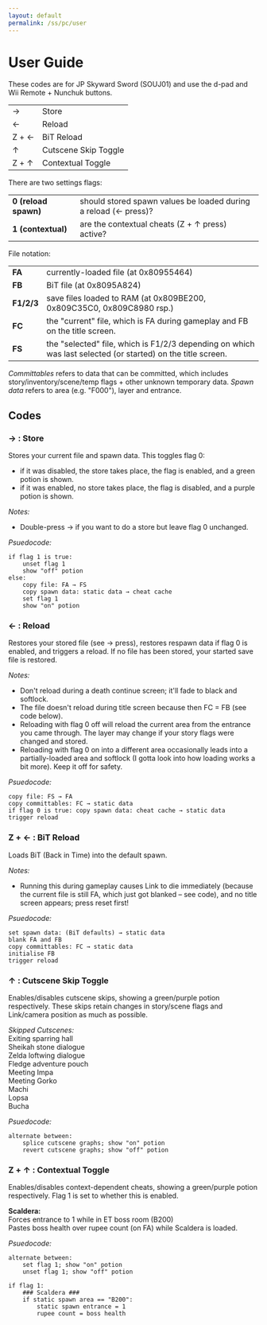 ```yaml
---
layout: default
permalink: /ss/pc/user
---
```


# User Guide
These codes are for JP Skyward Sword (SOUJ01) and use the d-pad and Wii Remote + Nunchuk buttons.

| | | 
|-|-|
| → | Store
| ← | Reload
| Z + ← | BiT Reload
| ↑ | Cutscene Skip Toggle
| Z + ↑ | Contextual Toggle

There are two settings flags:

| | |
|-|-| 
| **0 (reload spawn)** | should stored spawn values be loaded during a reload (← press)?
| **1 (contextual)** | are the contextual cheats (Z + ↑ press) active?

File notation:

| | |
|-|-|
| **FA** | currently-loaded file (at 0x80955464)
| **FB** | BiT file (at 0x8095A824‬)
| **F1/2/3** | save files loaded to RAM (at 0x809BE200‬, 0x809C35C0‬, 0x809C8980 rsp.)
| **FC** | the "current" file, which is FA during gameplay and FB on the title screen.
| **FS** | the "selected" file, which is F1/2/3 depending on which was last selected (or started) on the title screen.

*Committables* refers to data that can be committed, which includes story/inventory/scene/temp flags + other unknown temporary data. *Spawn data* refers to area (e.g. "F000"), layer and entrance.

## Codes

### → : Store
Stores your current file and spawn data. This toggles flag 0:
* if it was disabled, the store takes place, the flag is enabled, and a green potion is shown.
* if it was enabled, no store takes place, the flag is disabled, and a purple potion is shown.

*Notes:*
* Double-press → if you want to do a store but leave flag 0 unchanged.

*Psuedocode:*  
```
if flag 1 is true:  
    unset flag 1  
    show "off" potion  
else:  
    copy file: FA → FS  
    copy spawn data: static data → cheat cache  
    set flag 1  
    show "on" potion  
```

### ← : Reload
Restores your stored file (see → press), restores respawn data if flag 0 is enabled, and triggers a reload. If no file has been stored, your started save file is restored.

*Notes:*
* Don't reload during a death continue screen; it'll fade to black and softlock.
* The file doesn't reload during title screen because then FC = FB (see code below).
* Reloading with flag 0 off will reload the current area from the entrance you came through. The layer may change if your story flags were changed and stored.
* Reloading with flag 0 on into a different area occasionally leads into a partially-loaded area and softlock (I gotta look into how loading works a bit more). Keep it off for safety.

*Psuedocode:*  
```
copy file: FS → FA  
copy committables: FC → static data  
if flag 0 is true: copy spawn data: cheat cache → static data   
trigger reload  
```

### Z + ← : BiT Reload
Loads BiT (Back in Time) into the default spawn.

*Notes:*
* Running this during gameplay causes Link to die immediately (because the current file is still FA, which just got blanked – see code), and no title screen appears; press reset first!

*Psuedocode:*  
```
set spawn data: (BiT defaults) → static data  
blank FA and FB  
copy committables: FC → static data  
initialise FB  
trigger reload  
```

### ↑ : Cutscene Skip Toggle
Enables/disables cutscene skips, showing a green/purple potion respectively. These skips retain changes in story/scene flags and Link/camera position as much as possible.

*Skipped Cutscenes:*  
Exiting sparring hall  
Sheikah stone dialogue  
Zelda loftwing dialogue  
Fledge adventure pouch  
Meeting Impa  
Meeting Gorko  
Machi  
Lopsa  
Bucha  

*Psuedocode:*  
```
alternate between:  
    splice cutscene graphs; show "on" potion  
    revert cutscene graphs; show "off" potion
```

### Z + ↑ : Contextual Toggle
Enables/disables context-dependent cheats, showing a green/purple potion respectively. Flag 1 is set to whether this is enabled.

**Scaldera:**  
Forces entrance to 1 while in ET boss room (B200)  
Pastes boss health over rupee count (on FA) while Scaldera is loaded.  

*Psuedocode:*  
```
alternate between:  
    set flag 1; show "on" potion  
    unset flag 1; show "off" potion  

if flag 1:  
    ### Scaldera ###  
    if static spawn area == "B200":  
        static spawn entrance = 1  
        rupee count = boss health  
```
